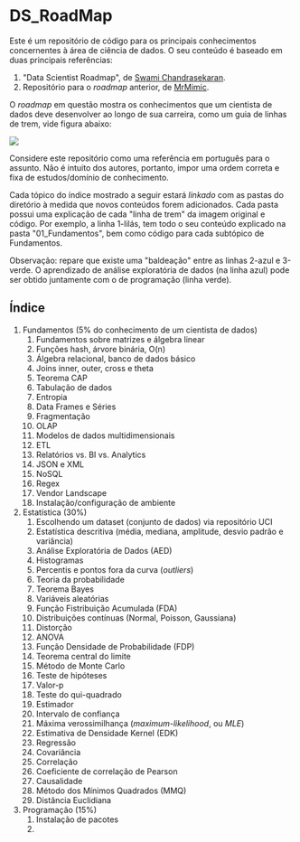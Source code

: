 # DS_RoadMap

Este é um repositório de código para os principais conhecimentos concernentes à área de ciência de dados. O seu conteúdo é baseado em duas principais referências:

1. "Data Scientist Roadmap", de [Swami Chandrasekaran](http://nirvacana.com/thoughts/2013/07/08/becoming-a-data-scientist/).
2. Repositório para o *roadmap* anterior, de [MrMimic](https://github.com/MrMimic/data-scientist-roadmap).

O *roadmap* em questão mostra os conhecimentos que um cientista de dados deve desenvolver ao longo de sua carreira, como um guia de linhas de trem, vide figura abaixo:

![](https://camo.githubusercontent.com/b6482a1fcf61b0f1b479c9f129b00e09ffb100026db15502b351b083f4f5fd3f/687474703a2f2f6e6972766163616e612e636f6d2f74686f75676874732f77702d636f6e74656e742f75706c6f6164732f323031332f30372f526f6164546f44617461536369656e74697374312e706e67)

Considere este repositório como uma referência em português para o assunto. Não é intuito dos autores, portanto, impor uma ordem correta e fixa de estudos/domínio de conhecimento.

Cada tópico do índice mostrado a seguir estará *linkado* com as pastas do diretório à medida que novos conteúdos forem adicionados. Cada pasta possui uma explicação de cada "linha de trem" da imagem original e código. Por exemplo, a linha 1-lilás, tem todo o seu conteúdo explicado na pasta "01_Fundamentos", bem como código para cada subtópico de Fundamentos.

Observação: repare que existe uma "baldeação" entre as linhas 2-azul e 3-verde. O aprendizado de análise exploratória de dados (na linha azul) pode ser obtido juntamente com o de programação (linha verde).

## Índice

1. Fundamentos (5% do conhecimento de um cientista de dados)
    1. Fundamentos sobre matrizes e álgebra linear
    2. Funções hash, árvore binária, O(n)
    3. Álgebra relacional, banco de dados básico
    4. Joins inner, outer, cross e theta
    5. Teorema CAP
    6. Tabulação de dados
    7. Entropia
    8. Data Frames e Séries
    9. Fragmentação
    10. OLAP
    11. Modelos de dados multidimensionais
    12. ETL
    13. Relatórios vs. BI vs. Analytics
    14. JSON e XML
    15. NoSQL
    16. Regex
    17. Vendor Landscape
    18. Instalação/configuração de ambiente
2. Estatística (30%)
    1. Escolhendo um dataset (conjunto de dados) via repositório UCI
    2. Estatística descritiva (média, mediana, amplitude, desvio padrão e variância)
    3. Análise Exploratória de Dados (AED)
    4. Histogramas
    5. Percentis e pontos fora da curva (*outliers*)
    6. Teoria da probabilidade
    7. Teorema Bayes
    8. Variáveis aleatórias
    9. Função Fistribuição Acumulada (FDA)
    10. Distribuições contínuas (Normal, Poisson, Gaussiana)
    11. Distorção
    12. ANOVA
    13. Função Densidade de Probabilidade (FDP)
    14. Teorema central do limite
    15. Método de Monte Carlo
    16. Teste de hipóteses
    17. Valor-p
    18. Teste do qui-quadrado
    19. Estimador
    20. Intervalo de confiança
    21. Máxima verossimilhança (*maximum-likelihood*, ou *MLE*)
    22. Estimativa de Densidade Kernel (EDK)
    23. Regressão
    24. Covariância
    25. Correlação
    26. Coeficiente de correlação de Pearson
    27. Causalidade
    28. Método dos Mínimos Quadrados (MMQ)
    29. Distância Euclidiana
3. Programação (15%)
    1. Instalação de pacotes
    2. 





